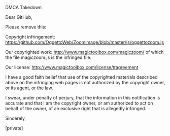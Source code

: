 DMCA Takedown

Dear GitHub,

Please remove this:

Copyright infringement:<br>
<https://github.com/OggettoWeb/Zoomimage/blob/master/js/oggettozoom.js>

Our copyrighted work: <http://www.magictoolbox.com/magiczoom/> of which the file magiczoom.js is the infringed file.

Our license: <http://www.magictoolbox.com/license/#agreement>

I have a good faith belief that use of the copyrighted materials described above on the infringing web pages is not authorized by the copyright owner, or its agent, or the law.

I swear, under penalty of perjury, that the information in this notification is accurate and that I am the copyright owner, or am authorized to act on behalf of the owner, of an exclusive right that is allegedly infringed.

Sincerely,

[private]
